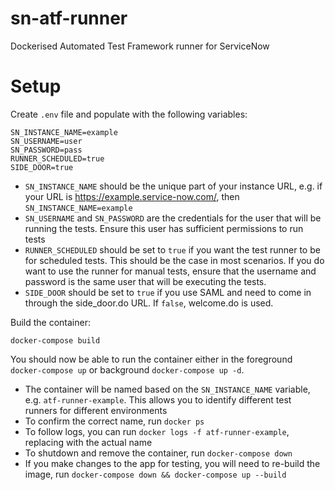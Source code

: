 # sn-atf-runner
Dockerised Automated Test Framework runner for ServiceNow

# Setup

Create `.env` file and populate with the following variables:

```
SN_INSTANCE_NAME=example
SN_USERNAME=user
SN_PASSWORD=pass
RUNNER_SCHEDULED=true
SIDE_DOOR=true
```
* `SN_INSTANCE_NAME` should be the unique part of your instance URL, e.g. if your URL is https://example.service-now.com/, then `SN_INSTANCE_NAME=example`
* `SN_USERNAME` and `SN_PASSWORD` are the credentials for the user that will be running the tests. Ensure this user has sufficient permissions to run tests
* `RUNNER_SCHEDULED` should be set to `true` if you want the test runner to be for scheduled tests. This should be the case in most scenarios. If you do want to use the runner for manual tests, ensure that the username and password is the same user that will be executing the tests.
* `SIDE_DOOR` should be set to `true` if you use SAML and need to come in through the side_door.do URL. If `false`, welcome.do is used.

Build the container:
```
docker-compose build
```

You should now be able to run the container either in the foreground `docker-compose up` or background `docker-compose up -d`.

* The container will be named based on the `SN_INSTANCE_NAME` variable, e.g. `atf-runner-example`. This allows you to identify different test runners for different environments
* To confirm the correct name, run `docker ps`
* To follow logs, you can run `docker logs -f atf-runner-example`, replacing with the actual name
* To shutdown and remove the container, run `docker-compose down`
* If you make changes to the app for testing, you will need to re-build the image, run `docker-compose down && docker-compose up --build`
